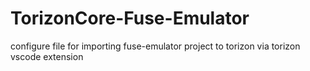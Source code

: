 # TorizonCore-Fuse-Emulator
configure file for importing fuse-emulator project to torizon via torizon vscode extension
